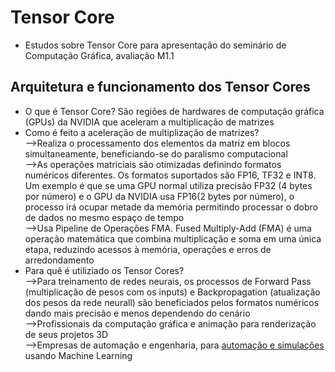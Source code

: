 # Tensor Core
- Estudos sobre Tensor Core para apresentação do seminário de Computação Gráfica, avaliação M1.1
## Arquitetura e funcionamento dos Tensor Cores
- O que é Tensor Core? São regiões de hardwares de computação gráfica (GPUs) da NVIDIA que aceleram a multiplicação de matrizes
- Como é feito a aceleração de multiplização de matrizes?
<br>-->Realiza o processamento dos elementos da matriz em blocos simultaneamente, beneficiando-se do paralismo computacional
<br>-->As operações matriciais são otimizadas definindo formatos numéricos diferentes. Os formatos suportados são FP16, TF32 e INT8. Um exemplo é que se uma GPU normal utiliza precisão FP32 (4 bytes por número) e o GPU da NVIDIA usa FP16(2 bytes por número), o processo irá ocupar metade da memória permitindo processar o dobro de dados no mesmo espaço de tempo
<br>-->Usa Pipeline de Operações FMA. Fused Multiply-Add (FMA) é uma operação matemática que combina multiplicação e soma em uma única etapa, reduzindo acessos à memória, operações e erros de arredondamento
- Para quê é utiliziado os Tensor Cores?
<br>-->Para treinamento de redes neurais, os processos de Forward Pass (multiplicação de pesos com os inputs) e Backpropagation (atualização dos pesos da rede neurall) são beneficiados pelos formatos numéricos dando mais precisão e menos dependendo do cenário
<br>-->Profissionais da computação gráfica e animação para renderização de seus projetos 3D
<br>-->Empresas de automação e engenharia, para [automação e simulações](https://www.nvidia.com/pt-br/autonomous-machines/robotics/) usando Machine Learning
